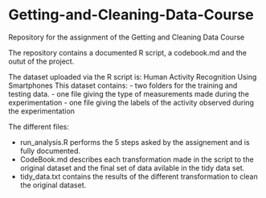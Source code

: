 # Getting-and-Cleaning-Data-Course
Repository for the assignment of the Getting and Cleaning Data Course

The repository contains a documented R script, a codebook.md and the outut of the project.

The dataset uploaded via the R script is: Human Activity Recognition Using Smartphones
This dataset contains:
        - two folders for the training and testing data. 
        - one file giving the type of measurements made during the experimentation
        - one file giving the labels of the activity observed during the experimentation

The different files: 
- run_analysis.R performs the 5 steps asked by the assignement and is fully documented.
- CodeBook.md describes each transformation made in the script to the original dataset and the final set of data avilable in the tidy data set.
- tidy_data.txt contains the results of the different transformation to clean the original dataset.

